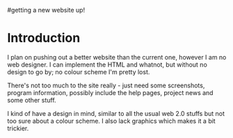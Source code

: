 #getting a new website up!

# Introduction #

I plan on pushing out a better website than the current one, however I am no web designer. I can implement the HTML and whatnot, but without no design to go by; no colour scheme I'm pretty lost.

There's not too much to the site really - just need some screenshots, program information, possibly include the help pages, project news and some other stuff.

I kind of have a design in mind, similar to all the usual web 2.0 stuffs but not too sure about a colour scheme. I also lack graphics which makes it a bit trickier.